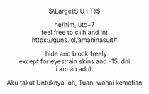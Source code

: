 <p align="center">
$\Large{S U I T}$
</p>
<p align="center">
he/him, utc+7 <br> feel free to c+h and int <br> https://guns.lol/amaninasuit#
</p>

<p align="center">
i hide and block freely <br> except for eyestrain skins and -15, dni <br> i am an adult
</p>

<p align="center">
Aku  takut  Untuknya,  oh,  Tuan,  wahai  kematian
</p>
